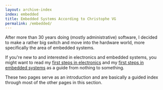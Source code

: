 ```yaml
---
layout: archive-index
index: embedded
title: Embedded Systems According to Christophe VG
permalink: /embedded/
---
```


After more than 30 years doing (mostly administrative) software, I decided to
make a rather big switch and move into the hardware world, more specifically the
area of embedded systems.

If you're new to and interested in electronics and embedded systems, you might want to read my [first steps in electronics](FirstSteps) and my [first steps in embedded systems](Hello_Embedded_World) as a guide from nothing to something.

These two pages serve as an introduction and are basically a guided index
through most of the other pages in this section.
